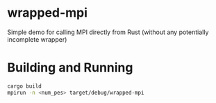 # wrapped-mpi
Simple demo for calling MPI directly from Rust (without any potentially incomplete wrapper)

# Building and Running
```sh
cargo build
mpirun -n <num_pes> target/debug/wrapped-mpi
```
